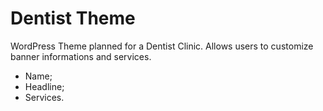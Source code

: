 # Dentist Theme 

WordPress Theme planned for a Dentist Clinic. Allows users to customize banner informations and services.
- Name;
- Headline;
- Services.
